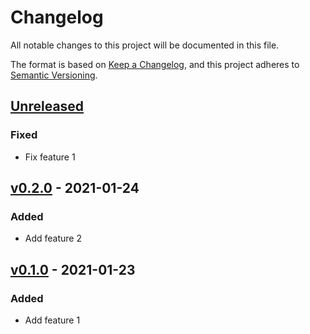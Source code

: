 # Changelog

All notable changes to this project will be documented in this file.

The format is based on [Keep a Changelog](https://keepachangelog.com/en/1.0.0/),
and this project adheres to [Semantic Versioning](https://semver.org/spec/v2.0.0.html).

## [Unreleased](https://github.com/dummy/dummy/compare/v0.2.0...develop)

### Fixed

- Fix feature 1

## [v0.2.0](https://github.com/dummy/dummy/compare/v0.1.0...v0.2.0) - 2021-01-24

### Added

- Add feature 2

## [v0.1.0](https://https://github.com/dummy/dummy/releases/tag/v0.1.0) - 2021-01-23

### Added

- Add feature 1

<!-- generated by git-cliff -->
